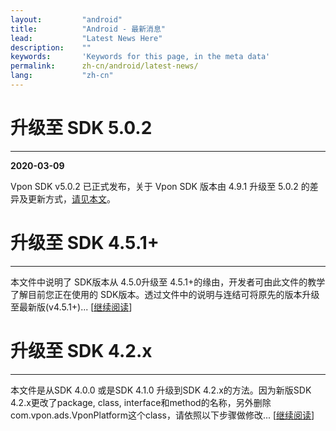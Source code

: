```yaml
---
layout:         "android"
title:          "Android - 最新消息"
lead:           "Latest News Here"
description:    ""
keywords:       'Keywords for this page, in the meta data'
permalink:      zh-cn/android/latest-news/
lang:           "zh-cn"
---
```


# 升级至 SDK 5.0.2
---
**2020-03-09**

Vpon SDK v5.0.2 已正式发布，关于 Vpon SDK 版本由 4.9.1 升级至 5.0.2 的差异及更新方式，[请见本文][3]。


# 升级至 SDK 4.5.1+
---
本文件中说明了 SDK版本从 4.5.0升级至 4.5.1+的缘由，开发者可由此文件的教学了解目前您正在使用的 SDK版本。透过文件中的说明与连结可将原先的版本升级至最新版(v4.5.1+)... [[继续阅读][2]]

# 升级至 SDK 4.2.x
---
本文件是从SDK 4.0.0 或是SDK 4.1.0 升级到SDK 4.2.x的方法。因为新版SDK 4.2.x更改了package, class, interface和method的名称，另外删除 com.vpon.ads.VponPlatform这个class，请依照以下步骤做修改... [[继续阅读][1]]


[1]: update-to-SDK4_2_x
[2]: update-to-SDK4_5_1+
[3]: update-to-SDK5_0_2